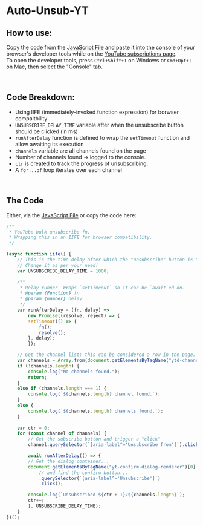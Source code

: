 # Auto-Unsub-YT

## How to use:

Copy the code from the [JavaScript File](./script.js) and paste it into the console of your browser's developer tools while on the [YouTube subscriptions page](https://www.youtube.com/feed/channels).
<br>
To open the developer tools, press `Ctrl+Shift+I` on Windows or `Cmd+Opt+I` on Mac, then select the "Console" tab.

<br>

## Code Breakdown:

* Using IIFE (immediately-invoked function expression) for borwser compaitbility
* `UNSUBSCRIBE_DELAY_TIME` variable after when the unsubscribe button should be clicked (in ms)
* `runAfterDelay` function is defined to wrap the `setTimeout` function and allow awaiting its execution
* `channels` variable are all channels found on the page
* Number of channels found → logged to the console.
* `ctr` is created to track the progress of unsubscribing.
* A `for...of` loop iterates over each channel

<br>

## The Code

Either, via the [JavaScript File](./script.js) or copy the code here: 

```js
/**
 * YouTube bulk unsubscribe fn.
 * Wrapping this in an IIFE for browser compatibility.
 */

(async function iife() {
    // This is the time delay after which the "unsubscribe" button is "clicked"; 
    // Change it as per your need!
    var UNSUBSCRIBE_DELAY_TIME = 1000;

    /**
     * Delay runner. Wraps `setTimeout` so it can be `await`ed on.
     * @param {Function} fn
     * @param {number} delay
     */
    var runAfterDelay = (fn, delay) =>
        new Promise((resolve, reject) => {
        setTimeout(() => {
            fn();
            resolve();
        }, delay);
        });

    // Get the channel list; this can be considered a row in the page.
    var channels = Array.from(document.getElementsByTagName("ytd-channel-renderer"));
    if (!channels.length) {
        console.log("No channels found.");
        return;
    }
    else if (channels.length === 1) {
        console.log(`${channels.length} channel found.`);
    }
    else {
        console.log(`${channels.length} channels found.`);
    }
    
    var ctr = 0;
    for (const channel of channels) {
        // Get the subscribe button and trigger a "click"
        channel.querySelector(`[aria-label^='Unsubscribe from']`).click();

        await runAfterDelay(() => {
        // Get the dialog container...
        document.getElementsByTagName("yt-confirm-dialog-renderer")[0]
            // and find the confirm button...
            .querySelector(`[aria-label^='Unsubscribe']`)
            .click();

        console.log(`Unsubscribed ${ctr + 1}/${channels.length}`);
        ctr++;
        }, UNSUBSCRIBE_DELAY_TIME);
    }
})();
```